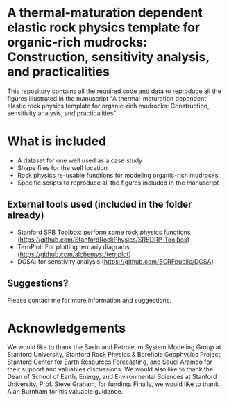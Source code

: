 # A thermal-maturation dependent elastic rock physics template for organic-rich mudrocks: Construction, sensitivity analysis, and practicalities

This repository contains all the required code and data to reproduce all the figures illustrated in the manuscript "A thermal-maturation dependent elastic rock physics template for organic-rich mudrocks: Construction, sensitivity analysis, and practicalities".

# What is included
- A dataset for one well used as a case study
- Shape files for the well location
- Rock physics re-usable functions for modeling organic-rich mudrocks
- Specific scripts to reproduce all the figures included in the manuscript

## External tools used (included in the folder already)
- Stanford SRB Toolbox: perform some rock physics functions (https://github.com/StanfordRockPhysics/SRBDRP_Toolbox)
- TernPlot: For plotting ternariy diagrams (https://github.com/alchemyst/ternplot)
- DGSA: for senstivity analysis (https://github.com/SCRFpublic/DGSA)

## Suggestions?
Please contact me for more information and suggestions.

# Acknowledgements
We would like to thank the Basin and Petroleum System Modeling Group at Stanford University, Stanford Rock Physics & Borehole Geophysics Project, Stanford Center for Earth Resources Forecasting, and Saudi Aramco for their support and valuables discussions. We would also like to thank the Dean of School of Earth, Energy, and Environmental Sciences at Stanford University, Prof. Steve Graham, for funding. Finally, we would like to thank Alan Burnham for his valuable guidance.
